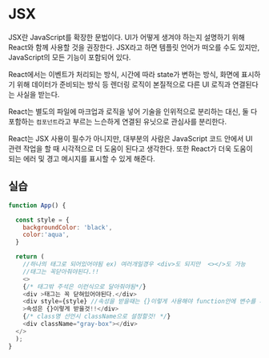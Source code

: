 # JSX

JSX란 JavaScript를 확장한 문법이다. UI가 어떻게 생겨야 하는지 설명하기 위해 React와 함께 사용할 것을 권장한다. JSX라고 하면 템플릿 언어가 떠오를 수도 있지만, JavaScript의 모든 기능이 포함되어 있다.

React에서는 이벤트가 처리되는 방식, 시간에 따라 state가 변하는 방식, 화면에 표시하기 위해 데이터가 준비되는 방식 등 렌더링 로직이 본질적으로 다른 UI 로직과 연결된다는 사실을 받는다.

React는 별도의 파일에 마크업과 로직을 넣어 기술을 인위적으로 분리하는 대신, 둘 다 포함하는 `컴포넌트`라고 부르는 느슨하게 연결된 유닛으로 관심사를 분리한다.
  
React는 JSX 사용이 필수가 아니지만, 대부분의 사람은 JavaScript 코드 안에서 UI 관련 작업을 할 때 시각적으로 더 도움이 된다고 생각한다. 또한 React가 더욱 도움이 되는 에러 및 경고 메시지를 표시할 수 있게 해준다.  

## 실습  
```javascript
function App() {

  const style = {
    backgroundColor: 'black',
    color:'aqua',
  }

  return (
    //하나의 태그로 되어있어야됨 ex) 여러개일경우 <div>도 되지만  <></>도 가능
    //태그는 꼭닫아줘야된다.!!
    <>
    {/* 태그밖 주석은 이런식으로 달아줘야됨*/}
    <div >태그는 꼭 닫혀있어야된다.</div>
    <div style={style} //속성을 받을때는 {}이렇게 사용해야 function안에 변수를 사용할수있음      
    >속성은 {}이렇게 받을것!!</div>
    {/* class명 선언시 className으로 설정할것! */}
    <div className="gray-box"></div>
  </>
  );
}
```
